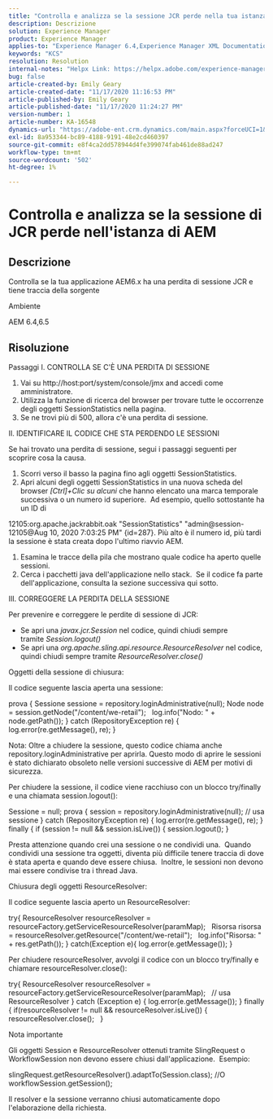 ```yaml
---
title: "Controlla e analizza se la sessione JCR perde nella tua istanza AEM"
description: Descrizione
solution: Experience Manager
product: Experience Manager
applies-to: "Experience Manager 6.4,Experience Manager XML Documentation for Adobe Experience Manager,Experience Manager XML Documentation Add-on for Adobe Experience Manager,Experience Manager 6.5,Experience Manager"
keywords: "KCS"
resolution: Resolution
internal-notes: "Helpx Link: https://helpx.adobe.com/experience-manager/kb/check-and-analyze-if-JCR-session-leaks-in-your-AEM-instance.html"
bug: false
article-created-by: Emily Geary
article-created-date: "11/17/2020 11:16:53 PM"
article-published-by: Emily Geary
article-published-date: "11/17/2020 11:24:27 PM"
version-number: 1
article-number: KA-16548
dynamics-url: "https://adobe-ent.crm.dynamics.com/main.aspx?forceUCI=1&pagetype=entityrecord&etn=knowledgearticle&id=6c27d5f9-2a29-eb11-a813-000d3a303484"
exl-id: 8a953344-bc89-4188-9191-48e2cd460397
source-git-commit: e8f4ca2dd578944d4fe399074fab461de88ad247
workflow-type: tm+mt
source-wordcount: '502'
ht-degree: 1%

---
```


# Controlla e analizza se la sessione di JCR perde nell&#39;istanza di AEM

## Descrizione

Controlla se la tua applicazione AEM6.x ha una perdita di sessione JCR e tiene traccia della sorgente


Ambiente


AEM 6.4,6.5

## Risoluzione

Passaggi
I. CONTROLLA SE C&#39;È UNA PERDITA DI SESSIONE


1. Vai su http://host:port/system/console/jmx and accedi come amministratore.
2. Utilizza la funzione di ricerca del browser per trovare tutte le occorrenze degli oggetti SessionStatistics nella pagina.
3. Se ne trovi più di 500, allora c&#39;è una perdita di sessione.



II. IDENTIFICARE IL CODICE CHE STA PERDENDO LE SESSIONI

Se hai trovato una perdita di sessione, segui i passaggi seguenti per scoprire cosa la causa.

1. Scorri verso il basso la pagina fino agli oggetti SessionStatistics.
2. Apri alcuni degli oggetti SessionStatistics in una nuova scheda del browser *[Ctrl]+Clic su alcuni* che hanno elencato una marca temporale successiva o un numero id superiore.  Ad esempio, quello sottostante ha un ID di



12105:org.apache.jackrabbit.oak &quot;SessionStatistics&quot; &quot;admin@session-12105@Aug 10, 2020 7:03:25 PM&quot; {id=287}. Più alto è il numero id, più tardi la sessione è stata creata dopo l&#39;ultimo riavvio AEM.

1. Esamina le tracce della pila che mostrano quale codice ha aperto quelle sessioni.
2. Cerca i pacchetti java dell&#39;applicazione nello stack.  Se il codice fa parte dell&#39;applicazione, consulta la sezione successiva qui sotto.



III. CORREGGERE LA PERDITA DELLA SESSIONE

Per prevenire e correggere le perdite di sessione di JCR:

* Se apri una *javax.jcr.Session* nel codice, quindi chiudi sempre tramite *Session.logout()*
* Se apri una *org.apache.sling.api.resource.ResourceResolver* nel codice, quindi chiudi sempre tramite *ResourceResolver.close()*



Oggetti della sessione di chiusura:

Il codice seguente lascia aperta una sessione:

prova { Sessione sessione = repository.loginAdministrative(null); Node node = session.getNode(&quot;/content/we-retail&quot;);   log.info(&quot;Nodo: &quot; + node.getPath()); } catch (RepositoryException re) { log.error(re.getMessage(), re); }


Nota: Oltre a chiudere la sessione, questo codice chiama anche repository.loginAdministrative per aprirla. Questo modo di aprire le sessioni è stato dichiarato obsoleto nelle versioni successive di AEM per motivi di sicurezza.


Per chiudere la sessione, il codice viene racchiuso con un blocco try/finally e una chiamata session.logout():

Sessione = null; prova { session = repository.loginAdministrative(null); // usa sessione } catch (RepositoryException re) { log.error(re.getMessage(), re); } finally { if (session != null &amp;&amp; session.isLive()) { session.logout(); }

Presta attenzione quando crei una sessione o ne condividi una.  Quando condividi una sessione tra oggetti, diventa più difficile tenere traccia di dove è stata aperta e quando deve essere chiusa.  Inoltre, le sessioni non devono mai essere condivise tra i thread Java.

Chiusura degli oggetti ResourceResolver:

Il codice seguente lascia aperto un ResourceResolver:

try{ ResourceResolver resourceResolver = resourceFactory.getServiceResourceResolver(paramMap);   Risorsa risorsa = resourceResolver.getResource(&quot;/content/we-retail&quot;);   log.info(&quot;Risorsa: &quot; + res.getPath()); } catch(Exception e){ log.error(e.getMessage()); }

Per chiudere resourceResolver, avvolgi il codice con un blocco try/finally e chiamare resourceResolver.close():

try{ ResourceResolver resourceResolver = resourceFactory.getServiceResourceResolver(paramMap);   // usa ResourceResolver } catch (Exception e) { log.error(e.getMessage()); } finally { if(resourceResolver != null &amp;&amp; resourceResolver.isLive()) { resourceResolver.close();   }


Nota importante


Gli oggetti Session e ResourceResolver ottenuti tramite SlingRequest o WorkflowSession non devono essere chiusi dall&#39;applicazione.  Esempio:

slingRequest.getResourceResolver().adaptTo(Session.class); //O workflowSession.getSession();

Il resolver e la sessione verranno chiusi automaticamente dopo l&#39;elaborazione della richiesta.
